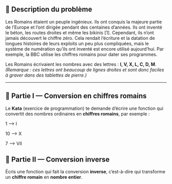 ## 🧩 Description du problème

Les Romains étaient un peuple ingénieux. Ils ont conquis la majeure partie de l’Europe et l’ont dirigée pendant des centaines d’années. Ils ont inventé le béton, les routes droites et même les bikinis [1]. Cependant, ils n’ont jamais découvert le chiffre zéro. Cela rendait l’écriture et la datation de longues histoires de leurs exploits un peu plus compliquées, mais le système de numération qu’ils ont inventé est encore utilisé aujourd’hui. Par exemple, la BBC utilise les chiffres romains pour dater ses programmes.

Les Romains écrivaient les nombres avec des lettres : **I, V, X, L, C, D, M**.  
*(Remarque : ces lettres ont beaucoup de lignes droites et sont donc faciles à graver dans des tablettes de pierre.)*

---

## 🧮 Partie I — Conversion en chiffres romains

Le **Kata** (exercice de programmation) te demande d’écrire une fonction qui convertit des nombres ordinaires en **chiffres romains**, par exemple :

1 --> I

10 --> X

7 --> VII

## 🔁 Partie II — Conversion inverse

Écris une fonction qui fait la conversion **inverse**, c’est-à-dire qui transforme un **chiffre romain** en **nombre entier**.
